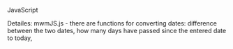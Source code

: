 JavaScript

Detailes:
mwmJS.js - there are functions for converting dates: difference between the two dates, how many days have passed since the entered date to today,
